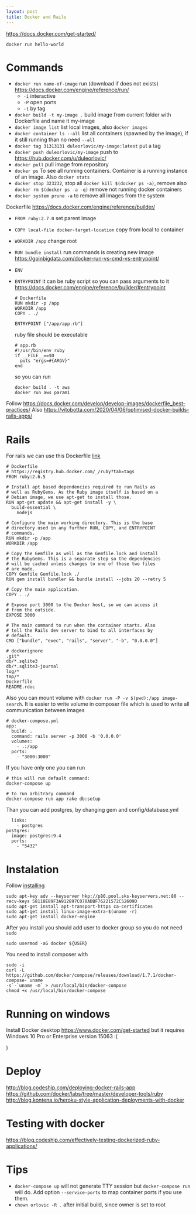 ```yaml
---
layout: post
title: Docker and Rails
---
```


https://docs.docker.com/get-started/

```
docker run hello-world
```
# Commands

* `docker run name-of-image` run (download if does not exists) https://docs.docker.com/engine/reference/run/
  * `-i` interactive
  * `-P` open ports
  * `-t` by tag
* `docker build -t my-image .` build image from current folder with Dockerfile
  and name it my-image
* `docker image list` list local images, also `docker images`
* `docker container ls --all` list all containers (spawned by the image), if it
  still running than no need `--all`
* `docker tag 31313131 duleorlovic/my-image:latest` put a tag
* `docker push duleorlovic/my-image` push to
  https://hub.docker.com/u/duleorlovic/
* `docker pull` pull image from repository
* `docker ps` To see all running containers. Container is a running instance of
  an image. Also `docker stats`
* `docker stop 323232`, stop all `docker kill $(docker ps -a)`, remove also
  `docker rm $(docker ps -a -q)` remove not running docker containers
* `docker system prune -a` to remove all images from the system

Dockerfile
https://docs.docker.com/engine/reference/builder/

* `FROM ruby:2.7.0` set parent image
* `COPY local-file docker-target-location` copy from local to container
* `WORKDIR /app` change root
* `RUN bundle install` run commands is creating new image
  https://goinbigdata.com/docker-run-vs-cmd-vs-entrypoint/
* `ENV`
* `ENTRYPOINT` it can be ruby script so you can pass arguments to it
  https://docs.docker.com/engine/reference/builder/#entrypoint
  ```
  # Dockerfile
  RUN mkdir -p /app
  WORKDIR /app
  COPY . ./

  ENTRYPOINT ["/app/app.rb"]
  ```

  ruby file should be executable
  ```
  # app.rb
  #!/usr/bin/env ruby
  if __FILE__==$0
    puts "ergs=#{ARGV}"
  end
  ```

  so you can run
  ```
  docker build . -t aws
  docker run aws param1
  ```

Follow https://docs.docker.com/develop/develop-images/dockerfile_best-practices/
Also https://vitobotta.com/2020/04/06/optimised-docker-builds-rails-apps/

# Rails

For rails we can use this Dockerfile [link](http://blog.codeship.com/running-rails-development-environment-docker/)

~~~
# Dockerfile
# https://registry.hub.docker.com/_/ruby?tab=tags
FROM ruby:2.6.5

# Install apt based dependencies required to run Rails as
# well as RubyGems. As the Ruby image itself is based on a
# Debian image, we use apt-get to install those.
RUN apt-get update && apt-get install -y \
  build-essential \
    nodejs

# Configure the main working directory. This is the base
# directory used in any further RUN, COPY, and ENTRYPOINT
# commands.
RUN mkdir -p /app
WORKDIR /app

# Copy the Gemfile as well as the Gemfile.lock and install
# the RubyGems. This is a separate step so the dependencies
# will be cached unless changes to one of those two files
# are made.
COPY Gemfile Gemfile.lock ./
RUN gem install bundler && bundle install --jobs 20 --retry 5

# Copy the main application.
COPY . ./

# Expose port 3000 to the Docker host, so we can access it
# from the outside.
EXPOSE 3000

# The main command to run when the container starts. Also
# tell the Rails dev server to bind to all interfaces by
# default.
CMD ["bundle", "exec", "rails", "server", "-b", "0.0.0.0"]
~~~

```
# dockerignore
.git*
db/*.sqlite3
db/*.sqlite3-journal
log/*
tmp/*
Dockerfile
README.rdoc
```

Also you can mount volume with `docker run -P -v $(pwd):/app image-search`.
It is easier to write volume in composer file which is used to write all
communication between images

~~~
# docker-compose.yml
app:
  build: .
  command: rails server -p 3000 -b '0.0.0.0'
  volumes:
    - .:/app
  ports:
    - "3000:3000"
~~~

If you have only one you can run
```
# this will run default command:
docker-compose up

# to run arbitrary command
docker-compose run app rake db:setup
```
Than you can add postgres, by changing gem and config/database.yml

~~~
  links:
    - postgres
postgres:
  image: postgres:9.4
  ports:
    - "5432"
~~~


# Instalation

Follow [installing](https://docs.docker.com/engine/installation/linux/ubuntulinux/)

~~~
sudo apt-key adv --keyserver hkp://p80.pool.sks-keyservers.net:80 --recv-keys 58118E89F3A912897C070ADBF76221572C52609D
sudo apt-get install apt-transport-https ca-certificates
sudo apt-get install linux-image-extra-$(uname -r)
sudo apt-get install docker-engine
~~~

After you install you should add user to docker group so you do not need `sudo`

~~~
sudo usermod -aG docker ${USER}
~~~

You need to install composer with

~~~
sudo -i
curl -L
https://github.com/docker/compose/releases/download/1.7.1/docker-compose-`uname
-s`-`uname -m` > /usr/local/bin/docker-compose
chmod +x /usr/local/bin/docker-compose
~~~

# Running on windows

Install Docker desktop https://www.docker.com/get-started but it requires
Windows 10 Pro or Enterprise version 15063 :(

)
# Deploy

<http://blog.codeship.com/deploying-docker-rails-app>
https://github.com/docker/labs/tree/master/developer-tools/ruby
<http://blog.kontena.io/heroku-style-application-deployments-with-docker>

# Testing with docker

<https://blog.codeship.com/effectively-testing-dockerized-ruby-applications/>

# Tips

* `docker-compose up` will not generate TTY session but `docker-compose run`
  will do. Add option `--service-ports` to map container ports if you use them.
* `chown orlovic -R .` after initial build, since owner is set to root


